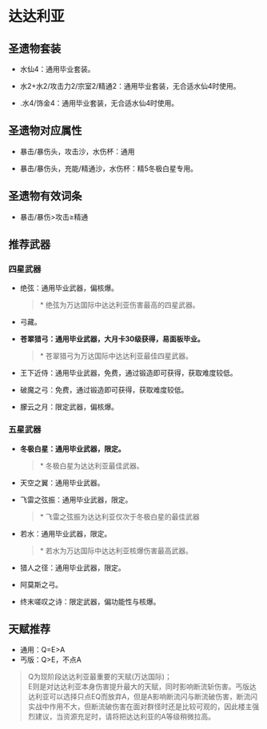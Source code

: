 # 达达利亚

## 圣遗物套装  

- 水仙4：通用毕业套装。  

- 水2+水2/攻击力2/宗室2/精通2：通用毕业套装，无合适水仙4时使用。  

- .水4/饰金4：通用毕业套装，无合适水仙4时使用。  

## 圣遗物对应属性  

- 暴击/暴伤头，攻击沙，水伤杯：通用  

- 暴击/暴伤头，充能/精通沙，水伤杯：精5冬极白星专用。  

## 圣遗物有效词条  

- 暴击/暴伤>攻击≥精通  

## 推荐武器  

### 四星武器  

- 绝弦：通用毕业武器，偏核爆。  

  > \* 绝弦为万达国际中达达利亚伤害最高的四星武器。  

- 弓藏。  

- **苍翠猎弓：通用毕业武器，大月卡30级获得，易面板毕业。**  

  > \* 苍翠猎弓为万达国际中达达利亚最佳四星武器。  

- 王下近侍：通用毕业武器，免费，通过锻造即可获得，获取难度较低。  

- 破魔之弓：免费，通过锻造即可获得，获取难度较低。  

- 朦云之月：限定武器，偏核爆。  

### 五星武器  

- **冬极白星：通用毕业武器，限定。**

  > \* 冬极白星为达达利亚最佳武器。  

- 天空之翼：通用毕业武器。  

- 飞雷之弦振：通用毕业武器，限定。  

  > \* 飞雷之弦振为达达利亚仅次于冬极白星的最佳武器  

- 若水：通用毕业武器，限定。  

  > \* 若水为万达国际中达达利亚核爆伤害最高武器。  

- 猎人之径：通用毕业武器，限定。  

- 阿莫斯之弓。  

- 终末嗟叹之诗：限定武器，偏功能性与核爆。

## 天赋推荐  

- 通用：Q=E>A  
- 丐版：Q>E，不点A  

> Q为现阶段达达利亚最重要的天赋(万达国际)；  
> E则是对达达利亚本身伤害提升最大的天赋，同时影响断流斩伤害。丐版达达利亚可以选择只点EQ而放弃A，但是A影响断流闪与断流破伤害，断流闪实战中作用不大，但断流破伤害在面对群怪时还是比较可观的，因此楼主强烈建议，当资源充足时，请将把达达利亚的A等级稍微拉高。  
